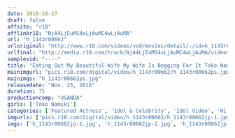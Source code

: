 ```yaml
---
date: 2018-10-27
draft: false
affsite: "r18"
afflinkr18: "NjA4LjEuMS4xLjAuMC4wLjAuMA"
url: "h_1143r00662"
urloriginal: "http://www.r18.com/videos/vod/movies/detail/-/id=h_1143r00662"
urlfinal: "http://media.r18.com/track/NjA4LjEuMS4xLjAuMC4wLjAuMA/videos/vod/movies/detail/-/id=h_1143r00662"
samplevid: "----"
title: "Eating Out My Beautiful Wife My Wife Is Begging For It Toko Namiki"
mainimgurl: "pics.r18.com/digital/video/h_1143r00662/h_1143r00662ps.jpg"
mainimgs: "h_1143r00662ps.jpg"
releasedate: "Nov. 25, 2016"
duration: 75
productioncomp: "UGANDA"
girls: ['Toko Namiki']
categories: ['Featured Actress', 'Idol & Celebrity', 'Idol Video', 'Hi-Def']
imgurls: ['pics.r18.com/digital/video/h_1143r00662/h_1143r00662jp-1.jpg', 'pics.r18.com/digital/video/h_1143r00662/h_1143r00662jp-2.jpg', 'pics.r18.com/digital/video/h_1143r00662/h_1143r00662jp-3.jpg', 'pics.r18.com/digital/video/h_1143r00662/h_1143r00662jp-4.jpg', 'pics.r18.com/digital/video/h_1143r00662/h_1143r00662jp-5.jpg', 'pics.r18.com/digital/video/h_1143r00662/h_1143r00662jp-6.jpg', 'pics.r18.com/digital/video/h_1143r00662/h_1143r00662jp-7.jpg', 'pics.r18.com/digital/video/h_1143r00662/h_1143r00662jp-8.jpg', 'pics.r18.com/digital/video/h_1143r00662/h_1143r00662jp-9.jpg', 'pics.r18.com/digital/video/h_1143r00662/h_1143r00662jp-10.jpg', 'pics.r18.com/digital/video/h_1143r00662/h_1143r00662jp-11.jpg', 'pics.r18.com/digital/video/h_1143r00662/h_1143r00662jp-12.jpg', 'pics.r18.com/digital/video/h_1143r00662/h_1143r00662jp-13.jpg', 'pics.r18.com/digital/video/h_1143r00662/h_1143r00662jp-14.jpg', 'pics.r18.com/digital/video/h_1143r00662/h_1143r00662jp-15.jpg', 'pics.r18.com/digital/video/h_1143r00662/h_1143r00662jp-16.jpg', 'pics.r18.com/digital/video/h_1143r00662/h_1143r00662jp-17.jpg', 'pics.r18.com/digital/video/h_1143r00662/h_1143r00662jp-18.jpg', 'pics.r18.com/digital/video/h_1143r00662/h_1143r00662jp-19.jpg', 'pics.r18.com/digital/video/h_1143r00662/h_1143r00662jp-20.jpg']
imgs: ['h_1143r00662jp-1.jpg', 'h_1143r00662jp-2.jpg', 'h_1143r00662jp-3.jpg', 'h_1143r00662jp-4.jpg', 'h_1143r00662jp-5.jpg', 'h_1143r00662jp-6.jpg', 'h_1143r00662jp-7.jpg', 'h_1143r00662jp-8.jpg', 'h_1143r00662jp-9.jpg', 'h_1143r00662jp-10.jpg', 'h_1143r00662jp-11.jpg', 'h_1143r00662jp-12.jpg', 'h_1143r00662jp-13.jpg', 'h_1143r00662jp-14.jpg', 'h_1143r00662jp-15.jpg', 'h_1143r00662jp-16.jpg', 'h_1143r00662jp-17.jpg', 'h_1143r00662jp-18.jpg', 'h_1143r00662jp-19.jpg', 'h_1143r00662jp-20.jpg']
---
```

